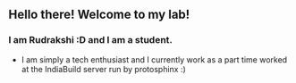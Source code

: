 ## Hello there! Welcome to my lab!
### I am Rudrakshi :D and I am a student. 
- I am simply a tech enthusiast and I currently work as a part time worked at the IndiaBuild server run by protosphinx :)

<!---
rudErakshi/rudErakshi is a ✨ special ✨ repository because its `README.md` (this file) appears on your GitHub profile.
You can click the Preview link to take a look at your changes.
--->
